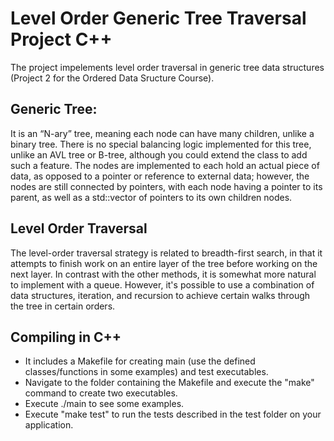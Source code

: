 # Level Order Generic Tree Traversal Project C++

The project impelements level order traversal in generic tree data structures (Project 2 for the Ordered Data Sructure Course).


## Generic Tree:
It is an “N-ary” tree, meaning each node can have many children, unlike a binary tree. There is no special balancing logic implemented for this tree, unlike an AVL tree or B-tree, although you could extend the class to add such a feature. The nodes are implemented to each hold an actual piece of data, as opposed to a pointer or reference to external data; however, the nodes are still
connected by pointers, with each node having a pointer to its parent, as well as a std::vector of pointers to its own children nodes.

## Level Order Traversal 
The level-order traversal strategy is related to breadth-first search, in that it attempts to finish work on an entire layer of the tree before working on the next layer. In contrast with the other methods, it is somewhat more natural to implement with a queue. However, it's possible to use a combination of data structures, iteration, and recursion to achieve certain walks through the tree in certain orders.


## Compiling in C++
- It includes a Makefile for creating main (use the defined classes/functions in some examples) and test executables.
- Navigate to the folder containing the Makefile and execute the "make" command to create two executables.
- Execute ./main to see some examples.
- Execute "make test" to run the tests described in the test folder on your application.